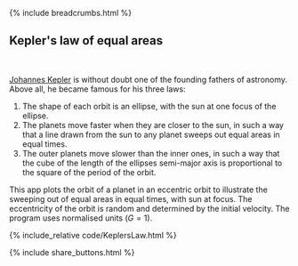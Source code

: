 {% include breadcrumbs.html %}

## Kepler&apos;s law of equal areas
<div class="header_line"><br/></div>

[Johannes Kepler](https://en.wikipedia.org/wiki/Johannes_Kepler) is without doubt one
of the founding fathers of astronomy. Above all, he became famous for his three laws:

1. The shape of each orbit is an ellipse, with the sun at one focus of the ellipse.
2. The planets move faster when they are closer to the sun, in such a way that a
   line drawn from the sun to any planet sweeps out equal areas in equal times.
3. The outer planets move slower than the inner ones, in such a way that the
    cube of the length of the ellipses semi-major axis is proportional to the square
    of the period of the orbit.

This app plots the orbit of a planet in an eccentric orbit to illustrate
the sweeping out of equal areas in equal times, with sun at focus.
The eccentricity of the orbit is random and determined by the 
initial velocity. The program uses normalised units ($G =1$).

{% include_relative code/KeplersLaw.html %}

<p style="clear:both;"></p>

{% include share_buttons.html %}